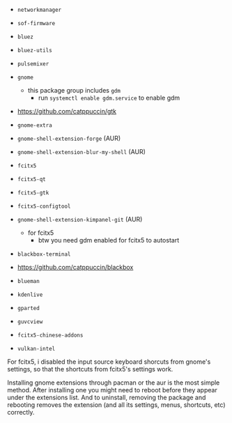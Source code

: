 - `networkmanager`
- `sof-firmware`
- `bluez`
- `bluez-utils`
- `pulsemixer`
- `gnome`
  - this package group includes `gdm`
    - run `systemctl enable gdm.service` to enable gdm
- https://github.com/catppuccin/gtk
- `gnome-extra`
- `gnome-shell-extension-forge` (AUR)
- `gnome-shell-extension-blur-my-shell` (AUR)
- `fcitx5`
- `fcitx5-qt`
- `fcitx5-gtk`
- `fcitx5-configtool`
- `gnome-shell-extension-kimpanel-git` (AUR)
  - for fcitx5
    - btw you need gdm enabled for fcitx5 to autostart
- `blackbox-terminal`
- https://github.com/catppuccin/blackbox

- `blueman`
- `kdenlive`
- `gparted`
- `guvcview`
- `fcitx5-chinese-addons`
- `vulkan-intel`

For fcitx5, i disabled the input source keyboard shorcuts from gnome's settings, so that the shortcuts from fcitx5's settings work.

Installing gnome extensions through pacman or the aur is the most simple method. After installing one you might need to reboot before they appear under the extensions list. And to uninstall, removing the package and rebooting removes the extension (and all its settings, menus, shortcuts, etc) correctly.
